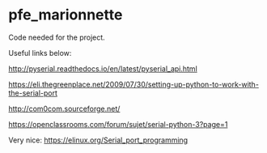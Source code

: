 # pfe_marionnette
Code needed for the project. 

Useful links below:

http://pyserial.readthedocs.io/en/latest/pyserial_api.html

https://eli.thegreenplace.net/2009/07/30/setting-up-python-to-work-with-the-serial-port

http://com0com.sourceforge.net/

https://openclassrooms.com/forum/sujet/serial-python-3?page=1

Very nice:
https://elinux.org/Serial_port_programming
